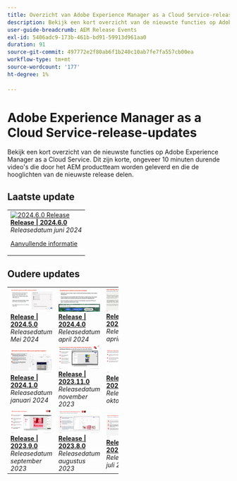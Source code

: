 ```yaml
---
title: Overzicht van Adobe Experience Manager as a Cloud Service-release
description: Bekijk een kort overzicht van de nieuwste functies op Adobe Experience Manager as a Cloud Service
user-guide-breadcrumb: AEM Release Events
exl-id: 5406adc9-173b-461b-bd91-59913d961aa0
duration: 91
source-git-commit: 497772e2f80ab6f1b240c10ab7fe7fa557cb00ea
workflow-type: tm+mt
source-wordcount: '177'
ht-degree: 1%

---
```


# Adobe Experience Manager as a Cloud Service-release-updates

Bekijk een kort overzicht van de nieuwste functies op Adobe Experience Manager as a Cloud Service. Dit zijn korte, ongeveer 10 minuten durende video&#39;s die door het AEM productteam worden geleverd en die de hooglichten van de nieuwste release delen.

## Laatste update

<table style="max-width: 50%;">
  <tr>
    <td>
      <a href="2024/2024-6-0.md">
        <img alt="2024.6.0 Release" src="https://video.tv.adobe.com/v/3430779?format=jpeg" />
      </a>
      <div>
        <a href="2024/2024-6-0.md">
          <strong> Release | 2024.6.0 </strong>
        </a>
      </div>
      <em> Releasedatum juni 2024 </em>
      <p>
        <a href="https://experienceleague.adobe.com/docs/experience-manager-cloud-service/content/release-notes/release-notes/release-notes-current.html">Aanvullende informatie</a>
      </p>
    </td>
  </tr>  
</table>

## Oudere updates

<table style="max-width: 50%;">
  <tr>
     <td>
      <a href="2024/2024-5-0.md">
        <img alt="2024.5.0 Release" src="2024/assets/2024-5-0-thumb.png" />
      </a>
      <div>
        <a href="2024/2024-5-0.md">
          <strong> Release | 2024.5.0 </strong>
          </br>
        </a>
      </div>
      <em> Releasedatum Mei 2024 </em>
    </td>
    <td>
      <a href="2024/2024-4-0.md">
        <img alt="2024.4.0 Release" src="2024/assets/2024-4-0-thumb.png" />
      </a>
      <div>
        <a href="2024/2024-4-0.md">
          <strong> Release | 2024.4.0 </strong>
          </br>
        </a>
      </div>
      <em> Releasedatum april 2024 </em>
    </td>
    <td>
      <a href="2024/2024-3-0.md">
        <img alt="2024.3.0 Release" src="2024/assets/2024-3-0-thumb.png" />
      </a>
      <div>
        <a href="2024/2024-3-0.md">
          <strong> Release | 2024.3.0 </strong>
          </br>
        </a>
      </div>
      <em> Releasedatum april 2024 </em>
    </td>   
  </tr>
  <tr>    
    <td>
      <a href="2024/2024-1-0.md">
        <img alt="2024.1.0 Release" src="2024/assets/2024-1-0-thumb.png" />
      </a>
      <div>
        <a href="2024/2024-1-0.md">
          <strong> Release | 2024.1.0 </strong>
          <br/>
        </a>
          <em> Releasedatum januari 2024 </em>
      </div>
    </td>
    <td>
      <a href="2023/2023-11-0.md">
        <img alt="2023.11.0 Release" src="2023/assets/2023-11-0-thumb.png" />
      </a>
      <div>
        <a href="2023/2023-11-0.md">
          <strong> Release | 2023.11.0 </strong>
          <br/>
        </a>
          <em> Releasedatum november 2023 </em>
      </div>
    </td>
    <td>
      <a href="2023/2023-10-0.md">
        <img alt="2023.10.0 Release" src="2023/assets/2023-10-0-thumb.png" />
      </a>
      <div>
        <a href="2023/2023-10-0.md">
          <strong> Release | 2023.10.0 </strong>
          <br/>
        </a>
          <em> Releasedatum oktober 2023 </em>
      </div>
    </td>
  </tr>
  <tr>    
    <td>
      <a href="2023/2023-9-0.md">
        <img alt="2023.9.0 Release" src="2023/assets/2023-9-0-thumb.png" />
      </a>
      <div>
        <a href="2023/2023-9-0.md">
          <strong> Release | 2023.9.0 </strong>
          <br/>
        </a>
          <em> Releasedatum september 2023 </em>
      </div>
    </td>
    <td>
      <a href="2023/2023-8-0.md">
        <img alt="2023.8.0 Release" src="2023/assets/2023-8-0-thumb.png" />
      </a>
      <div>
        <a href="2023/2023-8-0.md">
          <strong> Release | 2023.8.0 </strong>
          <br/>
        </a>
          <em> Releasedatum augustus 2023 </em>
      </div>
    </td>
    <td>
      <a href="2023/2023-7-0.md">
        <img alt="2023.7.0 Release" src="2023/assets/2023-7-0-thumb.png" />
      </a>
      <div>
        <a href="2023/2023-7-0.md">
          <strong> Release | 2023.7.0 </strong>
          <br/>
        </a>
          <em> Releasedatum juli 2023 </em>
      </div>
    </td>
  </tr>
  <tr>    
</table>

